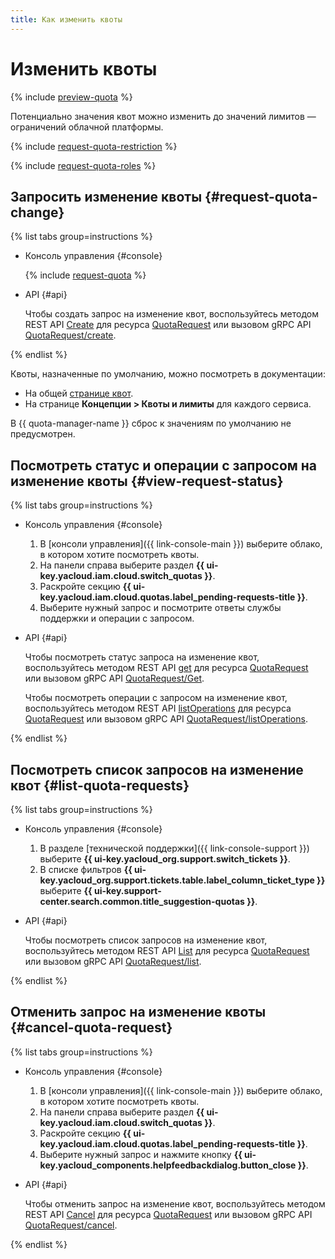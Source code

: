 ```yaml
---
title: Как изменить квоты
---
```


# Изменить квоты

{% include [preview-quota](../../_includes/quota-manager/preview-quota.md) %}

Потенциально значения квот можно изменить до значений лимитов — ограничений облачной платформы.

{% include [request-quota-restriction](../../_includes/quota-manager/request-quota-restriction.md) %}

{% include [request-quota-roles](../../_includes/quota-manager/request-quota-roles.md) %}

## Запросить изменение квоты {#request-quota-change}

{% list tabs group=instructions %}

- Консоль управления {#console}

  {% include [request-quota](../../_includes/quota-manager/request-quota.md) %}

- API {#api}

  Чтобы создать запрос на изменение квот, воспользуйтесь методом REST API [Create](../api-ref/QuotaRequest/create.md) для ресурса [QuotaRequest](../api-ref/QuotaRequest/) или вызовом gRPC API [QuotaRequest/create](../api-ref/grpc/QuotaRequest/create.md).

{% endlist %}

Квоты, назначенные по умолчанию, можно посмотреть в документации:

* На общей [странице квот](../../overview/concepts/quotas-limits.md#quotas-limits-default).
* На странице **Концепции > Квоты и лимиты** для каждого сервиса.

В {{ quota-manager-name }} сброс к значениям по умолчанию не предусмотрен.

## Посмотреть статус и операции с запросом на изменение квоты {#view-request-status}

{% list tabs group=instructions %}

- Консоль управления {#console}

  1. В [консоли управления]({{ link-console-main }}) выберите облако, в котором хотите посмотреть квоты.
  1. На панели справа выберите раздел **{{ ui-key.yacloud.iam.cloud.switch_quotas }}**.
  1. Раскройте секцию **{{ ui-key.yacloud.iam.cloud.quotas.label_pending-requests-title }}**.
  1. Выберите нужный запрос и посмотрите ответы службы поддержки и операции с запросом.

- API {#api}

  Чтобы посмотреть статус запроса на изменение квот, воспользуйтесь методом REST API [get](../api-ref/QuotaRequest/get.md) для ресурса [QuotaRequest](../api-ref/QuotaRequest/) или вызовом gRPC API [QuotaRequest/Get](../api-ref/grpc/QuotaRequest/get.md).

  Чтобы посмотреть операции с запросом на изменение квот, воспользуйтесь методом REST API [listOperations](../api-ref/QuotaRequest/listOperations.md) для ресурса [QuotaRequest](../api-ref/QuotaRequest/) или вызовом gRPC API [QuotaRequest/listOperations](../api-ref/grpc/QuotaRequest/listOperations.md).

{% endlist %}

## Посмотреть список запросов на изменение квот {#list-quota-requests}

{% list tabs group=instructions %}

- Консоль управления {#console}

  1. В разделе [технической поддержки]({{ link-console-support }}) выберите **{{ ui-key.yacloud_org.support.switch_tickets }}**.
  1. В списке фильтров **{{ ui-key.yacloud_org.support.tickets.table.label_column_ticket_type }}** выберите **{{ ui-key.support-center.search.common.title_suggestion-quotas }}**.

- API {#api}

  Чтобы посмотреть список запросов на изменение квот, воспользуйтесь методом REST API [List](../api-ref/QuotaRequest/list.md) для ресурса [QuotaRequest](../api-ref/QuotaRequest/) или вызовом gRPC API [QuotaRequest/list](../api-ref/grpc/QuotaRequest/list.md).

{% endlist %}

## Отменить запрос на изменение квоты {#cancel-quota-request}

{% list tabs group=instructions %}

- Консоль управления {#console}

  1. В [консоли управления]({{ link-console-main }}) выберите облако, в котором хотите посмотреть квоты.
  1. На панели справа выберите раздел **{{ ui-key.yacloud.iam.cloud.switch_quotas }}**.
  1. Раскройте секцию **{{ ui-key.yacloud.iam.cloud.quotas.label_pending-requests-title }}**.
  1. Выберите нужный запрос и нажмите кнопку **{{ ui-key.yacloud_components.helpfeedbackdialog.button_close }}**.

- API {#api}

  Чтобы отменить запрос на изменение квот, воспользуйтесь методом REST API [Cancel](../api-ref/QuotaRequest/cancel.md) для ресурса [QuotaRequest](../api-ref/QuotaRequest/) или вызовом gRPC API [QuotaRequest/cancel](../api-ref/grpc/QuotaRequest/cancel.md).

{% endlist %}